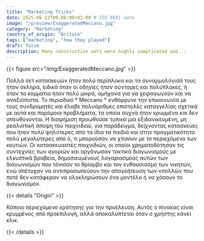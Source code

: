 ```yaml
---
title: "Marketing Tricks"
date: 2025-06-22T00:00:00+01:00 # ISO 8601 date
image: "/preview/ExaggeratedMeccano.jpg"
category: "Marketing"
country_of_origin: "Britain"
tags: ["marketing", "how they played"]
draft: false
description: Many construction sets were highly complicated and...
---
```




{{< figure src="/img/ExaggeratedMeccano.jpg" >}}

Πολλά σετ κατασκευών ήταν πολύ περίπλοκα και τα συναρμολόγισά τους ήταν σκληρά, ειδικά όταν οι οδηγίες ήταν σύντομες και πολύπλοκες, ή όταν τα κομμάτια ήταν πολύ μικρά, αμήχανα για να χειραγωγούν και να αναξιόπιστα. Το περιοδικό * Meccano * ενθάρρυνε την επικοινωνία με τους συνδρομητές και έλαβε πολυάριθμες επιστολές καταγγελίας σχετικά με αυτά και παρόμοια προβλήματα, τα οποία συχνά ήταν κρυμμένα και δεν απευθύνονται. Η διαφήμιση προωθούσε τυπικά μια εξιδανικευμένη, μη ρεαλιστική άποψη του παιχνιδιού, για παράδειγμα, δείχνοντας κατασκευές που ήταν πολύ ψηλότερες από τα ίδια τα παιδιά και στην πραγματικότητα πολύ μεγαλύτερες από ό, τι μπορούσαν να χτίσουν με το περιεχόμενο των κουτιών. Οι κατασκευαστές παιχνιδιών, οι οποίοι χρηματοδότησαν τις συντεχνίες των αγοριών και οργάνωσαν τακτικά διαγωνισμούς με ελκυστικά βραβεία, δημοσιευμένους λογαριασμούς αυτών των διαγωνισμών που τόνισαν το θρίαμβο και τον ενθουσιασμό των νικητών, ενώ απέτυχαν να αντιπροσωπεύουν την απογοήτευση των «πολλών που ποτέ δεν κατάφεραν να ολοκληρώσουν ένα μοντέλο ή να χάσουν το διαγωνισμό».

{{< details "Origin" >}}

Κάποιο περιεχόμενο κράτησης για την προέλευση. Αυτός ο πίνακας είναι κρυμμένος από προεπιλογή, αλλά αποκαλύπτεται όταν ο χρήστης κάνει κλικ.

{{< /details >}}

